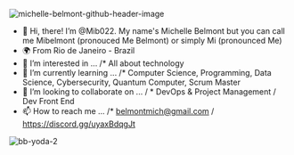 ![michelle-belmont-github-header-image](https://github.com/Mib022/Mib022/assets/101289812/15ff56a0-a3f8-4cb7-918e-1ff94424caf5)




- 👋 Hi, there! I’m @Mib022. My name's Michelle Belmont but you can call me Mibelmont (pronouced Me Belmont) or simply Mi (pronounced Me)
- 🌍 From Rio de Janeiro - Brazil
- 👀 I’m interested in ... /* All about technology
- 🌱 I’m currently learning ... /* Computer Science, Programming, Data Science, Cybersecurity, Quantum Computer, Scrum Master
- 💞️ I’m looking to collaborate on ... / * DevOps & Project Management / Dev Front End
- 📫 How to reach me ... /* belmontmich@gmail.com / https://discord.gg/uyaxBdqgJt

![bb-yoda-2](https://github.com/Mib022/Mib022/assets/101289812/79ee9172-c278-4d0b-9910-299d86365bc4)






<!---
Mib022/Mib022 is a ✨ special ✨ repository because its `README.md` (this file) appears on your GitHub profile.
You can click the Preview link to take a look at your changes.
--->

